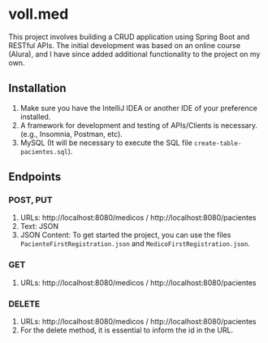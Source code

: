 # voll.med
This project involves building a CRUD application using Spring Boot and RESTful APIs. The initial development was based on an online course (Alura), and I have since added additional functionality to the project on my own.

## Installation

1. Make sure you have the IntelliJ IDEA or another IDE of your preference installed.
2. A framework for development and testing of APIs/Clients is necessary. (e.g., Insomnia, Postman, etc).
3. MySQL (It will be necessary to execute the SQL file `create-table-pacientes.sql`).

## Endpoints

### POST, PUT

1. URLs: http://localhost:8080/medicos / http://localhost:8080/pacientes
2. Text: JSON
3. JSON Content: To get started the project, you can use the files `PacienteFirstRegistration.json` and `MedicoFirstRegistration.json`.

### GET

1. URLs: http://localhost:8080/medicos / http://localhost:8080/pacientes

### DELETE

1. URLs: http://localhost:8080/medicos / http://localhost:8080/pacientes
2. For the delete method, it is essential to inform the id in the URL.
